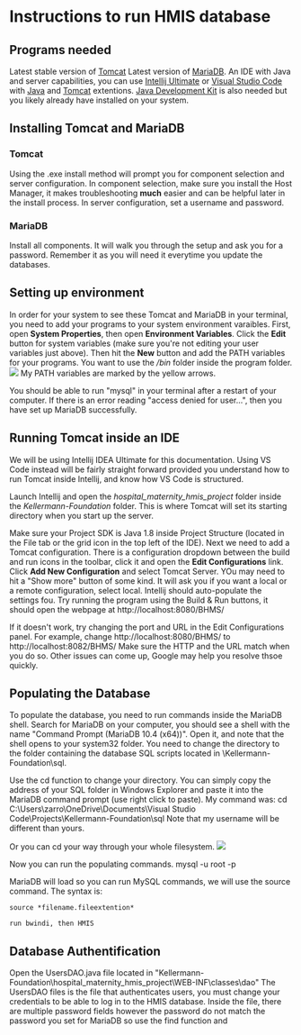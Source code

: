 # Instructions to run HMIS database 

## Programs needed ##
Latest stable version of [Tomcat](https://tomcat.apache.org/download-80.cgi)
Latest version of [MariaDB](https://mariadb.org/download/).
An IDE with Java and server capabilities, you can use [Intellij Ultimate](https://www.jetbrains.com/idea/) or [Visual Studio Code](https://code.visualstudio.com/) with [Java](https://marketplace.visualstudio.com/items?itemName=vscjava.vscode-java-debug) and [Tomcat](https://marketplace.visualstudio.com/items?itemName=adashen.vscode-tomcat) extentions. 
[Java Development Kit](https://www.oracle.com/java/technologies/javase/javase-jdk8-downloads.html) is also needed but you likely already have installed on your system.

## Installing Tomcat and MariaDB ##
### Tomcat ### 
Using the .exe install method will prompt you for component selection and server configuration. 
In component selection, make sure you install the Host Manager, it makes troubleshooting **much** easier and can be helpful later in the install process. 
In server configuration, set a username and password. 
### MariaDB ###
Install all components.
It will walk you through the setup and ask you for a password. Remember it as you will need it everytime you update the databases.

## Setting up environment ##
In order for your system to see these Tomcat and MariaDB in your terminal, you need to add your programs to your system environment varaibles. 
First, open **System Properties**, then open **Environment Variables**. Click the **Edit** button for system variables (make sure you're not editing your user variables just above). Then hit the **New** button and add the PATH variables for your programs. You want to use the */bin* folder inside the program folder. 
![](https://i.imgur.com/vArAOqn.jpg)
My PATH variables are marked by the yellow arrows.

You should be able to run "mysql" in your terminal after a restart of your computer. If there is an error reading "access denied for user...", then you have set up MariaDB successfully. 

## Running Tomcat inside an IDE ##
We will be using Intellij IDEA Ultimate for this documentation. Using VS Code instead will be fairly straight forward provided you understand how to run Tomcat inside Intellij, and know how VS Code is structured. 

Launch Intellij and open the *hospital_maternity_hmis_project* folder inside the *Kellermann-Foundation* folder. This is where Tomcat will set its starting directory when you start up the server. 

Make sure your Project SDK is Java 1.8 inside Project Structure (located in the File tab or the grid icon in the top left of the IDE).
Next we need to add a Tomcat configuration. There is a configuration dropdown between the build and run icons in the toolbar, click it and open the **Edit Configurations** link. 
Click **Add New Configuration** and select Tomcat Server. YOu may need to hit a "Show more" button of some kind. It will ask you if you want a local or a remote configuration, select local. 
Intellij should auto-populate the settings fou. Try running the program using the Build & Run buttons, it should open the webpage at http://localhost:8080/BHMS/

If it doesn't work, try changing the port and URL in the Edit Configurations panel. For example, change http://localhost:8080/BHMS/ to http://localhost:8082/BHMS/
Make sure the HTTP and the URL match when you do so. 
Other issues can come up, Google may help you resolve thsoe quickly.

## Populating the Database ##
To populate the database, you need to run commands inside the MariaDB shell. Search for MariaDB on your computer, you should see a shell with the name "Command Prompt (MariaDB 10.4 (x64))". Open it, and note that the shell opens to your system32 folder. You need to change the directory to the folder containing the database SQL scripts located in \Kellermann-Foundation\sql\. 

Use the cd function to change your directory. You can simply copy the address of your SQL folder in Windows Explorer and paste it into the MariaDB command prompt (use right click to paste).
My command was: cd C:\Users\zarro\OneDrive\Documents\Visual Studio Code\Projects\Kellermann-Foundation\sql
Note that my username will be different than yours.

Or you can cd your way through your whole filesystem. 
![](https://i.imgur.com/tr58MjZ.png)

Now you can run the populating commands. 
mysql -u root -p
<enter password set for MariaDB>

MariaDB will load so you can run MySQL commands, we will use the source command. The syntax is:  

`source *filename.fileextention* `


	run bwindi, then HMIS


## Database Authentification ##

Open the UsersDAO.java file located in "Kellermann-Foundation\hospital_maternity_hmis_project\WEB-INF\classes\dao" 
The UsersDAO files is the file that authenticates users, you must change your credentials to be able to log in to the HMIS database. 
Inside the file, there are multiple password fields however the password do not match the password you set for MariaDB so use the find function and 

